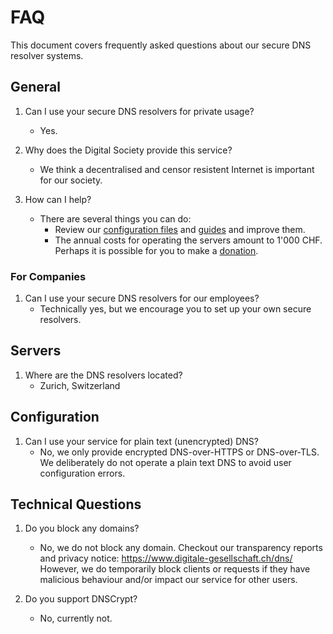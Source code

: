# FAQ

This document covers frequently asked questions about our secure DNS resolver systems.

## General

1. Can I use your secure DNS resolvers for private usage?
    - Yes.

2. Why does the Digital Society provide this service?
    - We think a decentralised and censor resistent Internet is important for our society.

3. How can I help?
    - There are several things you can do:
        - Review our [configuration files](configuration-files) and [guides](howtos) and improve them.
        - The annual costs for operating the servers amount to 1'000 CHF. Perhaps it is possible for you to make
          a [donation](https://www.digitale-gesellschaft.ch/uber-uns/unterstuetzer-werden/).

### For Companies

1. Can I use your secure DNS resolvers for our employees?
    - Technically yes, but we encourage you to set up your own secure resolvers.

## Servers

1. Where are the DNS resolvers located?
    - Zurich, Switzerland

## Configuration

1. Can I use your service for plain text (unencrypted) DNS?
    - No, we only provide encrypted DNS-over-HTTPS or DNS-over-TLS. We deliberately do not operate a plain text DNS to
      avoid user configuration errors.

## Technical Questions

1. Do you block any domains?
    - No, we do not block any domain. Checkout our transparency reports and privacy
      notice: https://www.digitale-gesellschaft.ch/dns/ However, we do temporarily block clients or requests if they
      have malicious behaviour and/or impact our service for other users.

2. Do you support DNSCrypt?
    - No, currently not.
